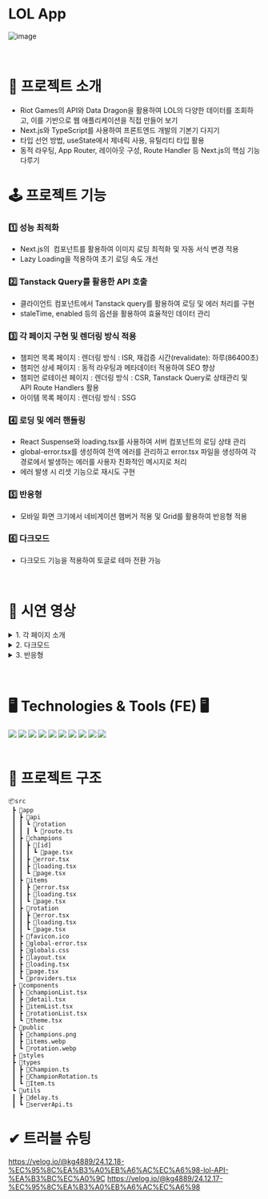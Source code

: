 # LOL App


![image](https://github.com/user-attachments/assets/20fb68c6-105f-44af-972d-77a3cbf3eff8)


<br/>

# 📌 프로젝트 소개
- Riot Games의 API와 Data Dragon을 활용하여 LOL의 다양한 데이터를 조회하고, 이를 기반으로 웹 애플리케이션을 직접 만들어 보기
- Next.js와 TypeScript를 사용하여 프론트엔드 개발의 기본기 다지기
- 타입 선언 방법, useState에서 제네릭 사용, 유틸리티 타입 활용
- 동적 라우팅, App Router, 레이아웃 구성, Route Handler 등 Next.js의 핵심 기능 다루기

# 🕹️ 프로젝트 기능
### 1️⃣ 성능 최적화
- Next.js의 <image> 컴포넌트를 활용하여 이미지 로딩 최적화 및 자동 서식 변경 적용
- Lazy Loading을 적용하여 초기 로딩 속도 개선
  
### 2️⃣ Tanstack Query를 활용한 API 호출
- 클라이언트 컴포넌트에서 Tanstack query를 활용하여 로딩 및 에러 처리를 구현
- staleTime, enabled 등의 옵션을 활용하여 효율적인 데이터 관리
  
### 3️⃣ 각 페이지 구현 및 렌더링 방식 적용
- 챔피언 목록 페이지 : 렌더링 방식 : ISR, 재검증 시간(revalidate): 하루(86400초)
- 챔피언 상세 페이지 : 동적 라우팅과 메타데이터 적용하여 SEO 향상
- 챔피언 로테이션 페이지 : 렌더링 방식 : CSR, Tanstack Query로 상태관리 및 API Route Handlers 활용
- 아이템 목록 페이지 : 렌더링 방식 : SSG

### 4️⃣ 로딩 및 에러 핸들링
- React Suspense와 loading.tsx를 사용하여 서버 컴포넌트의 로딩 상태 관리
- global-error.tsx를 생성하여 전역 에러를 관리하고 error.tsx 파일을 생성하여 각 경로에서 발생하는 에러를 사용자 친화적인 메시지로 처리
- 에러 발생 시 리셋 기능으로 재시도 구현
  
### 5️⃣ 반응형
- 모바일 화면 크기에서 네비게이션 햄버거 적용 및 Grid를 활용하여 반응형 적용


### 6️⃣ 다크모드
- 다크모드 기능을 적용하여 토글로 테마 전환 가능

<br/>

# 🎥 시연 영상
<details>
<summary>1. 각 페이지 소개</summary>
<div markdown="1">

https://github.com/user-attachments/assets/a369a1c0-8c5b-4546-bae0-709c7b3c0bbe

</div>
</details>
<details>
<summary>2. 다크모드</summary>
<div markdown="1">
  
https://github.com/user-attachments/assets/856926c4-e17c-4d31-9e3c-496833960e90

</div>
</details>
<details>
<summary>3. 반응형</summary>
<div markdown="1">

https://github.com/user-attachments/assets/fcaf7470-9e4b-47a1-83f3-88cd45a3e4da


</div>
</details>

<br />

<br/>

# 🖥️ Technologies & Tools (FE) 🖥️
<div>
<img src="https://img.shields.io/badge/Javascript-F7DF1E?style=flat&logo=Javascript&logoColor=white" />
<img src="https://img.shields.io/badge/React-61DAFB?style=flat&logo=React&logoColor=white" />
<img src="https://img.shields.io/badge/Typescript-blue">
<img src="https://img.shields.io/badge/Next.js-black">
<img src="https://img.shields.io/badge/tanstackquery-orange">
<img src="https://img.shields.io/badge/tailwindcss-blue">
<img src="https://img.shields.io/badge/Vercel-000000?style=flat-square&logo=Vercel&logoColor=white"/>
<img src="https://img.shields.io/badge/Git-F05032?style=flat-square&logo=git&logoColor=white"/>
<img src="https://img.shields.io/badge/Github-181717?style=flat-square&logo=github&logoColor=white"/>
<img src="https://img.shields.io/badge/Notion-000000?style=flat-square&logo=Notion&logoColor=white"/>

</div>

<br/>

# 🌳 프로젝트 구조
```
📦src
 ┣ 📂app
 ┃ ┣ 📂api
 ┃ ┃ ┗ 📂rotation
 ┃ ┃ ┃ ┗ 📜route.ts
 ┃ ┣ 📂champions
 ┃ ┃ ┣ 📂[id]
 ┃ ┃ ┃ ┗ 📜page.tsx
 ┃ ┃ ┣ 📜error.tsx
 ┃ ┃ ┣ 📜loading.tsx
 ┃ ┃ ┗ 📜page.tsx
 ┃ ┣ 📂items
 ┃ ┃ ┣ 📜error.tsx
 ┃ ┃ ┣ 📜loading.tsx
 ┃ ┃ ┗ 📜page.tsx
 ┃ ┣ 📂rotation
 ┃ ┃ ┣ 📜error.tsx
 ┃ ┃ ┣ 📜loading.tsx
 ┃ ┃ ┗ 📜page.tsx
 ┃ ┣ 📜favicon.ico
 ┃ ┣ 📜global-error.tsx
 ┃ ┣ 📜globals.css
 ┃ ┣ 📜layout.tsx
 ┃ ┣ 📜loading.tsx
 ┃ ┣ 📜page.tsx
 ┃ ┗ 📜providers.tsx
 ┣ 📂components
 ┃ ┣ 📜championList.tsx
 ┃ ┣ 📜detail.tsx
 ┃ ┣ 📜itemList.tsx
 ┃ ┣ 📜rotationList.tsx
 ┃ ┗ 📜theme.tsx
 ┣ 📂public
 ┃ ┣ 📜champions.png
 ┃ ┣ 📜items.webp
 ┃ ┗ 📜rotation.webp
 ┣ 📂styles
 ┣ 📂types
 ┃ ┣ 📜Champion.ts
 ┃ ┣ 📜ChampionRotation.ts
 ┃ ┗ 📜Item.ts
 ┗ 📂utils
 ┃ ┣ 📜delay.ts
 ┃ ┗ 📜serverApi.ts
```

# ✔ 트러블 슈팅
https://velog.io/@kg4889/24.12.18-%EC%95%8C%EA%B3%A0%EB%A6%AC%EC%A6%98-lol-API-%EA%B3%BC%EC%A0%9C
https://velog.io/@kg4889/24.12.17-%EC%95%8C%EA%B3%A0%EB%A6%AC%EC%A6%98
